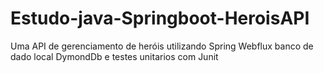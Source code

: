 # Estudo-java-Springboot-HeroisAPI
Uma API de gerenciamento de heróis utilizando Spring Webflux banco de dado local DymondDb e testes unitarios com Junit
